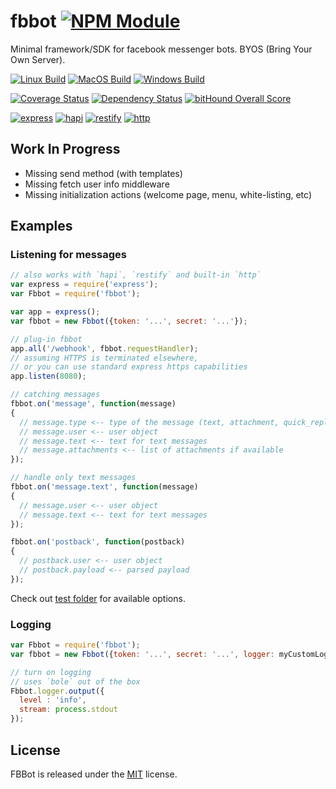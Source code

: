 # fbbot [![NPM Module](https://img.shields.io/npm/v/fbbot.svg?style=flat)](https://www.npmjs.com/package/fbbot)

Minimal framework/SDK for facebook messenger bots. BYOS (Bring Your Own Server).

[![Linux Build](https://img.shields.io/travis/alexindigo/fbbot/master.svg?label=linux:0.12-6.x&style=flat)](https://travis-ci.org/alexindigo/fbbot)
[![MacOS Build](https://img.shields.io/travis/alexindigo/fbbot/master.svg?label=macos:0.12-6.x&style=flat)](https://travis-ci.org/alexindigo/fbbot)
[![Windows Build](https://img.shields.io/appveyor/ci/alexindigo/fbbot/master.svg?label=windows:0.12-6.x&style=flat)](https://ci.appveyor.com/project/alexindigo/fbbot)

[![Coverage Status](https://img.shields.io/coveralls/alexindigo/fbbot/master.svg?label=code+coverage&style=flat)](https://coveralls.io/github/alexindigo/fbbot?branch=master)
[![Dependency Status](https://img.shields.io/david/alexindigo/fbbot/master.svg?style=flat)](https://david-dm.org/alexindigo/fbbot)
[![bitHound Overall Score](https://www.bithound.io/github/alexindigo/fbbot/badges/score.svg)](https://www.bithound.io/github/alexindigo/fbbot)

[![express](https://img.shields.io/badge/express-tested-brightgreen.svg?style=flat)](http://expressjs.com)
[![hapi](https://img.shields.io/badge/hapi-tested-brightgreen.svg?lstyle=flat)](http://hapijs.com)
[![restify](https://img.shields.io/badge/restify-tested-brightgreen.svg?style=flat)](http://restify.com)
[![http](https://img.shields.io/badge/http-tested-brightgreen.svg?style=flat)](https://nodejs.org/api/http.html)

## Work In Progress

- Missing send method (with templates)
- Missing fetch user info middleware
- Missing initialization actions (welcome page, menu, white-listing, etc)

## Examples

### Listening for messages

```javascript
// also works with `hapi`, `restify` and built-in `http`
var express = require('express');
var Fbbot = require('fbbot');

var app = express();
var fbbot = new Fbbot({token: '...', secret: '...'});

// plug-in fbbot
app.all('/webhook', fbbot.requestHandler);
// assuming HTTPS is terminated elsewhere,
// or you can use standard express https capabilities
app.listen(8080);

// catching messages
fbbot.on('message', function(message)
{
  // message.type <-- type of the message (text, attachment, quick_reply, sticker, etc)
  // message.user <-- user object
  // message.text <-- text for text messages
  // message.attachments <-- list of attachments if available
});

// handle only text messages
fbbot.on('message.text', function(message)
{
  // message.user <-- user object
  // message.text <-- text for text messages
});

fbbot.on('postback', function(postback)
{
  // postback.user <-- user object
  // postback.payload <-- parsed payload
});
```

Check out [test folder](test/fixtures) for available options.

### Logging

```javascript
var Fbbot = require('fbbot');
var fbbot = new Fbbot({token: '...', secret: '...', logger: myCustomLogger});

// turn on logging
// uses `bole` out of the box
Fbbot.logger.output({
  level : 'info',
  stream: process.stdout
});

```

## License

FBBot is released under the [MIT](LICENSE) license.
